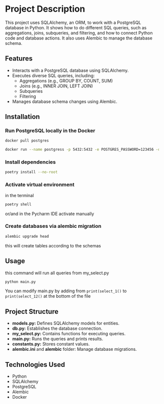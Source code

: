  # Project Description

This project uses SQLAlchemy, an ORM, to work with a PostgreSQL database in Python. It shows how to do different SQL queries, such as aggregations, joins, subqueries, and filtering, and how to connect Python code and database actions. It also uses Alembic to manage the database schema.
## Features

* Interacts with a PostgreSQL database using SQLAlchemy.
* Executes diverse SQL queries, including:
    * Aggregations (e.g., GROUP BY, COUNT, SUM)
    * Joins (e.g., INNER JOIN, LEFT JOIN)
    * Subqueries
    * Filtering
* Manages database schema changes using Alembic.

## Installation

### Run PostgreSQL locally in the Docker

```bash
docker pull postgres
```

```bash
docker run --name postgress -p 5432:5432 -e POSTGRES_PASSWORD=123456 -d postgres
```

### Install dependencies 

```bash
poetry install --no-root 
```

### Activate virtual environment
in the terminal
```bash
poetry shell 
```
or/and in the Pycharm IDE activate manually

### Create databases via alembic migration
```bash
alembic upgrade head
```
this will create tables according to the schemas

## Usage
this command will run all queries from my_select.py
```bash
python main.py
```
You can modify main.py by adding from `print(select_1()` to `print(select_12()` at the bottom of the file

## Project Structure

* **models.py:** Defines SQLAlchemy models for entities.
* **db.py:** Establishes the database connection.
* **my_select.py:** Contains functions for executing queries.
* **main.py:** Runs the queries and prints results.
* **constants.py:** Stores constant values.
* **alembic.ini** and **alembic** folder: Manage database migrations.

## Technologies Used

* Python
* SQLAlchemy
* PostgreSQL
* Alembic
* Docker



